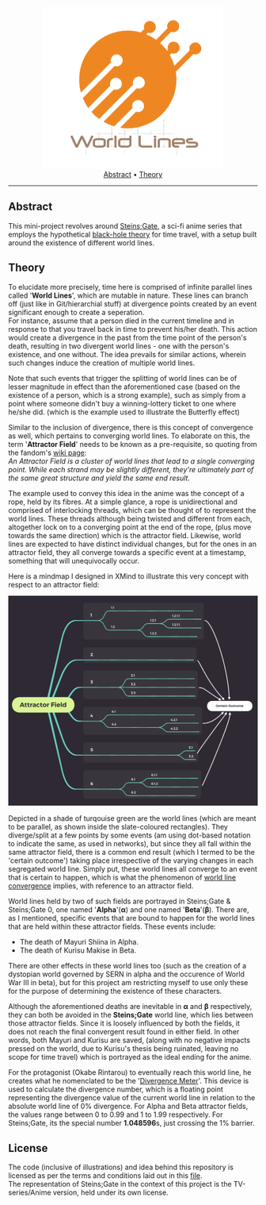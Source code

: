 <p align = "center">
<img src = "illustrations/WorldLinesLogo.png"> <br>
<a href="#abstract">Abstract</a> • <a href="#theory">Theory</a>  
</p>

---
## Abstract
This mini-project revolves around [Steins;Gate](https://en.wikipedia.org/wiki/Steins;Gate_(TV_series)), a sci-fi anime series that employs the hypothetical [black-hole theory](https://steins-gate.fandom.com/wiki/Time-travel_theories#Black_hole_theory) for time travel, with a setup built around the existence of different world lines.

## Theory
To elucidate more precisely, time here is comprised of infinite parallel lines called '**World Lines**', which are mutable in nature. These lines can branch off (just like in Git/hierarchial stuff) at divergence points created by an event significant enough to create a seperation. <br>
For instance, assume that a person died in the current timeline and in response to that you travel back in time to prevent his/her death. This action would create a divergence in the past from the time point of the person's death, resulting in two divergent world lines - one with the person's existence, and one without. The idea prevails for similar actions, wherein such changes induce the creation of multiple world lines. 

Note that such events that trigger the splitting of world lines can be of lesser magnitude in effect than the aforementioned case (based on the existence of a person, which is a strong example), such as simply from a point where someone didn't buy a winning-lottery ticket to one where he/she did. (which is the example used to illustrate the Butterfly effect)

Similar to the inclusion of divergence, there is this concept of convergence as well, which pertains to converging world lines. To elaborate on this, the term '**Attractor Field**' needs to be known as a pre-requisite, so quoting from the fandom's [wiki page](https://steins-gate.fandom.com/wiki/Attractor_Field): <br>
*An Attractor Field is a cluster of world lines that lead to a single converging point. While each strand may be slightly different, they're ultimately part of the same great structure and yield the same end result.*

The example used to convey this idea in the anime was the concept of a rope, held by its fibres. At a simple glance, a rope is unidirectional and comprised of interlocking threads, which can be thought of to represent the world lines. These threads although being twisted and different from each, altogether lock on to a converging point at the end of the rope, (plus move towards the same direction) which is the attractor field. Likewise, world lines are expected to have distinct individual changes, but for the ones in an attractor field, they all converge towards a specific event at a timestamp, something that will unequivocally occur.

Here is a mindmap I designed in XMind to illustrate this very concept with respect to an attractor field:

<p align = "center">
<img src = "illustrations/AttractorFieldMindmap.png">  
</p>

Depicted in a shade of turqouise green are the world lines (which are meant to be parallel, as shown inside the slate-coloured rectangles). They diverge/split at a few points by some events (am using dot-based notation to indicate the same, as used in networks), but since they all fall within the same attractor field, there is a common end result (which I termed to be the 'certain outcome') taking place irrespective of the varying changes in each segregated world line. Simply put, these world lines all converge to an event that is certain to happen, which is what the phenomenon of [world line convergence](https://steins-gate.fandom.com/wiki/World_Line_Convergence) implies, with reference to an attractor field.

World lines held by two of such fields are portrayed in Steins;Gate & Steins;Gate 0, one named '**Alpha**'(**α**) and one named '**Beta**'(**β**). There are, as I mentioned, specific events that are bound to happen for the world lines that are held within these attractor fields. These events include: 

- The death of Mayuri Shiina in Alpha.
- The death of Kurisu Makise in Beta.

There are other effects in these world lines too (such as the creation of a dystopian world governed by SERN in alpha and the occurence of World War III in beta), but for this project am restricting myself to use only these for the purpose of determining the existence of these characters.

Although the aforementioned deaths are inevitable in **α** and **β** respectively, they can both be avoided in the **Steins;Gate** world line, which lies between those attractor fields. Since it is loosely influenced by both the fields, it does not reach the final convergent result found in either field. In other words, both Mayuri and Kurisu are saved, (along with no negative impacts pressed on the world, due to Kurisu's thesis being ruinated, leaving no scope for time travel) which is portrayed as the ideal ending for the anime. 

For the protagonist (Okabe Rintarou) to eventually reach this world line, he creates what he nomenclated to be the '[Divergence Meter](https://steins-gate.fandom.com/wiki/Divergence_Meter)'. This device is used to calculate the divergence number, which is a floating point representing the divergence value of the current world line in relation to the absolute world line of 0% divergence. For Alpha and Beta attractor fields, the values range between 0 to 0.99 and 1 to 1.99 respectively. For Steins;Gate, its the special number **1.048596**s, just crossing the 1% barrier.

## License

The code (inclusive of illustrations) and idea behind this repository is licensed as per the terms and conditions laid out in this [file](https://github.com/Anirban166/World-Lines/blob/master/LICENSE.md). <br>
The representation of Steins;Gate in the context of this project is the TV-series/Anime version, held under its own license.